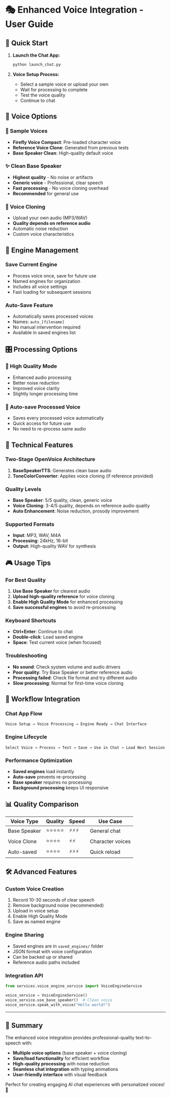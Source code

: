 # 🎭 Enhanced Voice Integration - User Guide

## 🚀 Quick Start

1. **Launch the Chat App:**
   ```bash
   python launch_chat.py
   ```

2. **Voice Setup Process:**
   - Select a sample voice or upload your own
   - Wait for processing to complete
   - Test the voice quality
   - Continue to chat

## 🎤 Voice Options

### 📁 Sample Voices
- **Firefly Voice Compact**: Pre-loaded character voice
- **Reference Voice Clone**: Generated from previous tests
- **Base Speaker Clean**: High-quality default voice

### ✨ Clean Base Speaker
- **Highest quality** - No noise or artifacts
- **Generic voice** - Professional, clear speech
- **Fast processing** - No voice cloning overhead
- **Recommended** for general use

### 🎯 Voice Cloning
- Upload your own audio (MP3/WAV)
- **Quality depends on reference audio**
- Automatic noise reduction
- Custom voice characteristics

## 💾 Engine Management

### Save Current Engine
- Process voice once, save for future use
- Named engines for organization
- Includes all voice settings
- Fast loading for subsequent sessions

### Auto-Save Feature
- Automatically saves processed voices
- Names: `auto_[filename]`
- No manual intervention required
- Available in saved engines list

## 🎛️ Processing Options

### 🎯 High Quality Mode
- Enhanced audio processing
- Better noise reduction
- Improved voice clarity
- Slightly longer processing time

### 💾 Auto-save Processed Voice
- Saves every processed voice automatically
- Quick access for future use
- No need to re-process same audio

## 🔧 Technical Features

### Two-Stage OpenVoice Architecture
1. **BaseSpeakerTTS**: Generates clean base audio
2. **ToneColorConverter**: Applies voice cloning (if reference provided)

### Quality Levels
- **Base Speaker**: 5/5 quality, clean, generic voice
- **Voice Cloning**: 3-4/5 quality, depends on reference audio quality
- **Auto Enhancement**: Noise reduction, prosody improvement

### Supported Formats
- **Input**: MP3, WAV, M4A
- **Processing**: 24kHz, 16-bit
- **Output**: High-quality WAV for synthesis

## 🎮 Usage Tips

### For Best Quality
1. **Use Base Speaker** for clearest audio
2. **Upload high-quality reference** for voice cloning
3. **Enable High Quality Mode** for enhanced processing
4. **Save successful engines** to avoid re-processing

### Keyboard Shortcuts
- **Ctrl+Enter**: Continue to chat
- **Double-click**: Load saved engine
- **Space**: Test current voice (when focused)

### Troubleshooting
- **No sound**: Check system volume and audio drivers
- **Poor quality**: Try Base Speaker or better reference audio  
- **Processing failed**: Check file format and try different audio
- **Slow processing**: Normal for first-time voice cloning

## 🔄 Workflow Integration

### Chat App Flow
```
Voice Setup → Voice Processing → Engine Ready → Chat Interface
```

### Engine Lifecycle
```
Select Voice → Process → Test → Save → Use in Chat → Load Next Session
```

### Performance Optimization
- **Saved engines** load instantly
- **Auto-save** prevents re-processing
- **Base speaker** requires no processing
- **Background processing** keeps UI responsive

## 📊 Quality Comparison

| Voice Type | Quality | Speed | Use Case |
|------------|---------|-------|----------|
| Base Speaker | ⭐⭐⭐⭐⭐ | ⚡⚡⚡ | General chat |
| Voice Clone | ⭐⭐⭐⭐ | ⚡⚡ | Character voices |
| Auto-saved | ⭐⭐⭐⭐ | ⚡⚡⚡ | Quick reload |

## 🛠️ Advanced Features

### Custom Voice Creation
1. Record 10-30 seconds of clear speech
2. Remove background noise (recommended)
3. Upload in voice setup
4. Enable High Quality Mode
5. Save as named engine

### Engine Sharing
- Saved engines are in `saved_engines/` folder
- JSON format with voice configuration
- Can be backed up or shared
- Reference audio paths included

### Integration API
```python
from services.voice_engine_service import VoiceEngineService

voice_service = VoiceEngineService()
voice_service.use_base_speaker()  # Clean voice
voice_service.speak_with_voice("Hello world!")
```

---

## 🎯 Summary

The enhanced voice integration provides professional-quality text-to-speech with:
- **Multiple voice options** (base speaker + voice cloning)
- **Save/load functionality** for efficient workflow
- **High-quality processing** with noise reduction
- **Seamless chat integration** with typing animations
- **User-friendly interface** with visual feedback

Perfect for creating engaging AI chat experiences with personalized voices! 🚀
